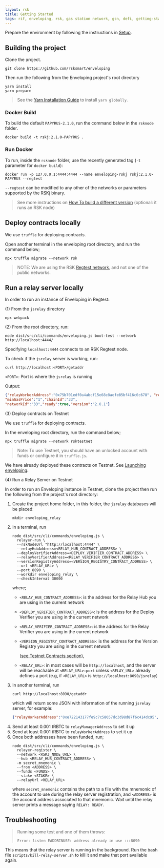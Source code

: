 ```yaml
---
layout: rsk
title: Getting Started
tags: rif, enveloping, rsk, gas station network, gsn, defi, getting-started
---
```


Prepare the environment by following the instructions in [Setup](/rif/enveloping/dev-setup/).

## Building the project

Clone the project.

```shell
git clone https://github.com/rsksmart/enveloping
```

Then run the following from the Enveloping project's root directory

```shell
yarn install
yarn prepare
```

> See the [Yarn Installation Guide](https://yarnpkg.com/getting-started/install) to install `yarn globally`.

### Docker Build

To build the default `PAPYRUS-2.1.0`, run the command below in the `rsknode` folder.

```shell
docker build -t rskj:2.1.0-PAPYRUS .
```

### Run Docker

To run, inside the `rsknode` folder, use the recently generated tag (`-t` parameter for `docker build`):

```shell
docker run -p 127.0.0.1:4444:4444 --name enveloping-rskj rskj:2.1.0-PAPYRUS --regtest
```

`--regtest` can be modified to any other of the networks or parameters supported by the RSKj binary.

> See more instructions on [How To build a different version](https://github.com/rsksmart/enveloping/blob/master/rsknode/README.md) (optional: it runs an RSK node)

## Deploy contracts locally

We use `truffle` for deploying contracts.

Open another terminal in the enveloping root directory, and run the command below;

```shell
npx truffle migrate --network rsk
```

> NOTE: We are using the RSK [Regtest network](https://developers.rsk.co/rsk/node/configure/switch-network/#regtest), and not one of the public networks.

## Run a relay server locally

In order to run an instance of Enveloping in Regtest:

(1) From the `jsrelay` directory

```shell
npx webpack
```

(2) From the root directory, run:

```shell
node dist/src/cli/commands/enveloping.js boot-test --network http://localhost:4444/
```
Specifying `localhost:4444` connects to an RSK Regtest node.

To check if the `jsrelay` server is working, run:

```shell
curl http://localhost:<PORT>/getaddr
```

``<PORT>``: Port is where the `jsrelay` is running

Output:

```json
{"relayWorkerAddress":"0x75b701edf0a4abcf15e68e8aefe85bf416c0c678", "relayManagerAddress":"0x05029db78d8aa9e8a7fa8813f72dffe37d15aa64","relayHubAddress":"0x463F29B11503e198f6EbeC9903b4e5AaEddf6D29",
"minGasPrice":"1","chainId":"33",
"networkId":"33","ready":true,"version":"2.0.1"}
```

(3) Deploy contracts on Testnet

We use `truffle` for deploying contracts. 

In the enveloping root directory, run the command below;

```shell
npx truffle migrate --network rsktestnet
```

> Note: To use Testnet, you should have an unlocked account with funds or configure it in `truffle.js`.

We have already deployed these contracts on Testnet. See [Launching enveloping](https://github.com/rsksmart/enveloping/blob/master/docs/launching_enveloping.md#testnet-contracts).

(4) Run a Relay Server on Testnet

In order to run an Enveloping instance in Testnet,
clone the project then run the following
from the project's root directory:

1.  Create the project home folder,
    in this folder, the `jsrelay` databases will be placed:
    ```shell
    mkdir enveloping_relay
    ```
2.  In a terminal, run
    ```shell
    node dist/src/cli/commands/enveloping.js \
      relayer-run \
      --rskNodeUrl "http://localhost:4444" \
      --relayHubAddress=<RELAY_HUB_CONTRACT_ADDRESS> \
      --deployVerifierAddress=<DEPLOY_VERIFIER_CONTRACT_ADDRESS> \
      --relayVerifierAddress=<RELAY_VERIFIER_CONTRACT_ADDRESS> \
      --versionRegistryAddress=<VERSION_REGISTRY_CONTRACT_ADDRESS> \
      --url <RELAY_URL> \
      --port 8090 \
      --workdir enveloping_relay \
      --checkInterval 30000
    ```
    where;
    - `<RELAY_HUB_CONTRACT_ADDRESS>`:
      is the address for the Relay Hub you are using in the current network
    - `<DEPLOY_VERIFIER_CONTRACT_ADDRESS>`:
  is the address for the Deploy Verifier you are using in the current network
    - `<RELAY_VERIFIER_CONTRACT_ADDRESS>`:
    is the address for the Relay Verifier you are using in the current network
    - `<VERSION_REGISTRY_CONTRACT_ADDRESS>`:
    is the address for the Version Registry you are using in the current network
    
      ([see Testnet Contracts section](https://github.com/rsksmart/enveloping/blob/master/docs/launching_enveloping.md#c02.1)),
    - `<RELAY_URL>`:
      in most cases will be `http://localhost`, 
      and the server will be reachable at
      `<RELAY_URL>:port` unless
      `<RELAY_URL>` already defines a port
      (e.g, if `<RELAY_URL>` is `http://localhost:8090/jsrelay`)
3.  In another terminal, run
    ```shell
    curl http://localhost:8090/getaddr
    ```
    which will return some JSON with information
    of the running `jsrelay` server, for example:
    ```json
    {"relayWorkerAddress":"0xe722143177fe9c7c58057dc3d98d87f6c414dc95","relayManagerAddress":"0xe0820002dfaa69cbf8add6a738171e8eb0a5ee54", "relayHubAddress":"0x38bebd507aBC3D76B10d61f5C95668e1240D087F", "minGasPrice":"6000000000", "chainId":"31", "networkId":"31","ready":false,"version":"2.0.1"}
    ```
4. Send at least 0.001 tRBTC to `relayManagerAddress` to set it up
5. Send at least 0.001 tRBTC to `relayWorkerAddress` to set it up
6.  Once both addresses have been funded, run;
    ```shell
    node dist/src/cli/commands/enveloping.js \
      relayer-register \
      --network <RSKJ_NODE_URL> \
      --hub <RELAY_HUB_CONTRACT_ADDRESS> \
      -m secret_mnemonic \
      --from <ADDRESS> \
      --funds <FUNDS> \
      --stake <STAKE> \
      --relayUrl <RELAY_URL>
    ```
    where `secret_mnemonic` contains the path to
    a file with the mnemonic of the account
    to use during the relay server registration,
    and `<ADDRESS>` is the account address associated to that mnemonic.
    Wait until the relay server prints a message saying `RELAY: READY`.

## Troubleshooting

> Running some test and one of them throws:
>
> ```
> Error: listen EADDRINUSE: address already in use :::8090
> ```

This means that the relay server is running in the background.
Run the bash file `scripts/kill-relay-server.sh`
to kill it and make that port available again.
